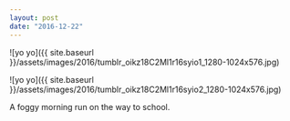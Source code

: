 ```yaml
---
layout: post
date: "2016-12-22"
---
```


![yo yo]({{ site.baseurl }}/assets/images/2016/tumblr_oikz18C2Ml1r16syio1_1280-1024x576.jpg)

![yo yo]({{ site.baseurl }}/assets/images/2016/tumblr_oikz18C2Ml1r16syio2_1280-1024x576.jpg)

A foggy morning run on the way to school.
